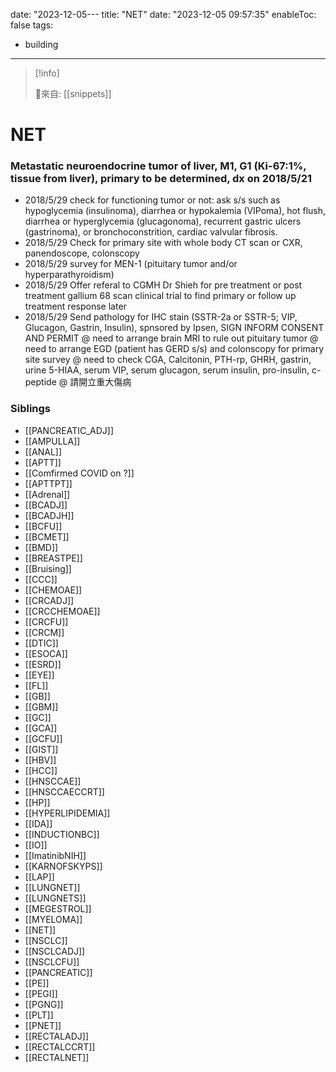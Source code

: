 date: "2023-12-05---
title: "NET"
date: "2023-12-05 09:57:35"
enableToc: false
tags:
  - building
---
> [!info]
>
> 🌱來自: [[snippets]]
# NET
### Metastatic neuroendocrine tumor of liver, M1, G1 (Ki-67:1%, tissue from liver), primary to be determined, dx on 2018/5/21
- 2018/5/29 check for functioning tumor or not: ask s/s such as hypoglycemia (insulinoma), diarrhea or hypokalemia (VIPoma), hot flush, diarrhea or hyperglycemia (glucagonoma), recurrent gastric ulcers (gastrinoma), or bronchoconstrition, cardiac valvular fibrosis.
- 2018/5/29 Check for primary site with whole body CT scan or CXR, panendoscope, colonscopy
- 2018/5/29 survey for MEN-1 (pituitary tumor and/or hyperparathyroidism)
- 2018/5/29 Offer referal to CGMH Dr Shieh for pre treatment or post treatment gallium 68 scan clinical trial to find primary or follow up treatment response later
- 2018/5/29 Send pathology for IHC stain (SSTR-2a or SSTR-5; VIP, Glucagon, Gastrin, Insulin), spnsored by Ipsen, SIGN INFORM CONSENT AND PERMIT
  @ need to arrange brain MRI to rule out pituitary tumor
  @ need to arrange EGD (patient has GERD s/s) and colonscopy for primary site survey
  @ need to check CGA, Calcitonin, PTH-rp, GHRH, gastrin, urine 5-HIAA, serum VIP, serum glucagon, serum insulin, pro-insulin, c-peptide
  @ 請開立重大傷病
### Siblings
- [[PANCREATIC_ADJ]]
- [[AMPULLA]]
- [[ANAL]]
- [[APTT]]
- [[Comfirmed COVID on ?]]
- [[APTTPT]]
- [[Adrenal]]
- [[BCADJ]]
- [[BCADJH]]
- [[BCFU]]
- [[BCMET]]
- [[BMD]]
- [[BREASTPE]]
- [[Bruising]]
- [[CCC]]
- [[CHEMOAE]]
- [[CRCADJ]]
- [[CRCCHEMOAE]]
- [[CRCFU]]
- [[CRCM]]
- [[DTIC]]
- [[ESOCA]]
- [[ESRD]]
- [[EYE]]
- [[FL]]
- [[GB]]
- [[GBM]]
- [[GC]]
- [[GCA]]
- [[GCFU]]
- [[GIST]]
- [[HBV]]
- [[HCC]]
- [[HNSCCAE]]
- [[HNSCCAECCRT]]
- [[HP]]
- [[HYPERLIPIDEMIA]]
- [[IDA]]
- [[INDUCTIONBC]]
- [[IO]]
- [[ImatinibNIH]]
- [[KARNOFSKYPS]]
- [[LAP]]
- [[LUNGNET]]
- [[LUNGNETS]]
- [[MEGESTROL]]
- [[MYELOMA]]
- [[NET]]
- [[NSCLC]]
- [[NSCLCADJ]]
- [[NSCLCFU]]
- [[PANCREATIC]]
- [[PE]]
- [[PEGI]]
- [[PGNG]]
- [[PLT]]
- [[PNET]]
- [[RECTALADJ]]
- [[RECTALCCRT]]
- [[RECTALNET]]
